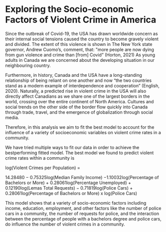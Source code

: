 # Exploring the Socio-economic Factors of Violent Crime in America

Since the outbreak of Covid-19, the USA has drawn worldwide concern as their internal social 
tensions caused the country to become gravely violent and divided. The extent of this violence is
shown in The New York state governor, Andrew Cuomo’s, comment, that: "more people are now
dying from gun violence and crime than [from] Covid” (Horton, 2021) As young adults in
Canada we are concerned about the developing situation in our neighbouring country. 

Furthermore, in history, Canada and the USA have a long-standing relationship of being reliant
on one another and now “the two countries stand as a modern example of interdependence and
cooperation” (English, 2020). Naturally, a predicted rise in violent crime in the USA will also
directly affect Canadians as we share one of the largest borders in the world, crossing over the
entire continent of North America. Cultures and social trends on the other side of the border flow
quickly into Canada through trade, travel, and the emergence of globalization through social
media.

Therefore, in this analysis we aim to fit the best model to account for the influence of a
variety of socioeconomic variables on violent crime rates in a community.

We have tried multiple ways to fit our data in order to achieve the bestperforming fitted model. 
The best model we found to predict violent crime rates within a community is


log(Violent Crimes per Population) = 

14.28480 − 0.75325log(Median Family Income) −1.10032log(Percentage of Bachelors or More) + 0.28061log(Percentage Unemployed) + 0.12190log(Lemas Total Requests) − 0.71819log(Police Cars) + 0.28061log(Percentage of Bachelors or More) x log(Police Cars)

This model shows that a variety of socio-economic factors including income, education,
employment, and other factors like the number of police cars in a community, the number of
requests for police, and the interaction between the percentage of people with a bachelors degree
and police cars, do influence the number of violent crimes in a community.
